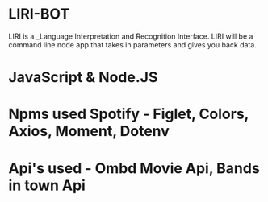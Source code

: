 # LIRI-BOT
LIRI is a _Language Interpretation and Recognition Interface. LIRI will be a command line node app that takes in parameters and gives you back data.


JavaScript & Node.JS
==


Npms used Spotify - Figlet, Colors, Axios, Moment, Dotenv
=


Api's used - Ombd Movie Api, Bands in town Api
=


